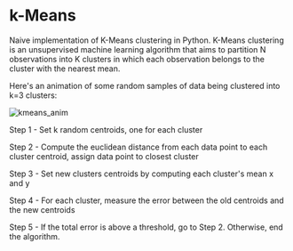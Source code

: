 # k-Means

Naive implementation of K-Means clustering in Python. K-Means clustering is an unsupervised machine learning algorithm that aims to partition N observations into K clusters in which each observation belongs to the cluster with the nearest mean.

Here's an animation of some random samples of data being clustered into k=3 clusters:

![kmeans_anim](https://user-images.githubusercontent.com/8327505/227825237-47f5f137-15a1-436d-b3b6-7943998401c6.gif)


Step 1 - Set k random centroids, one for each cluster

Step 2 - Compute the euclidean distance from each data point to each cluster centroid,
		 assign data point to closest cluster
		 
Step 3 - Set new clusters centroids by computing each cluster's mean x and y

Step 4 - For each cluster, measure the error between the old centroids and the new centroids

Step 5 - If the total error is above a threshold, go to Step 2. Otherwise, end the algorithm.
